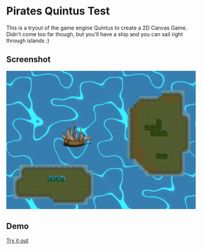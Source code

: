 # Pirates Quintus Test

This is a tryout of the game engine Quintus to create a 2D Canvas Game.
Didn't come too far though, but you'll have a ship and you can sail right through islands :)

## Screenshot

![Pirates Quintus Test](pirates-quintus-test.png 'Pirates Quintus Test')

## Demo

[Try it out](https://www.tonyg.se/projects/pirates-quintus-test/)
